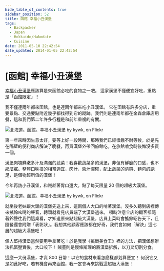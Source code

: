 ```yaml
---
hide_table_of_contents: true
sidebar_position: 52
title: 函館 幸福小丑漢堡
tags:
  - Backpacker
  - Japan
  - Hokkaido/Hakodate
  - Cuisine
date: 2011-05-10 22:42:54
date_updated: 2014-01-05 22:42:54
---
```


[函館] 幸福小丑漢堡
================

[幸福小丑漢堡](http://www.luckypierrot.jp/)應該算是來函館必吃的食物之一吧。
這家漢堡不僅便宜好吃，重點是「函館限定」！

我不僅連兩年都來函館，也是連兩年都來吃小丑漢堡。
它在函館有許多分店，重要景點、交通要點附近幾乎都找得到它的蹤跡。我們則是連兩年都在金森倉庫店用餐，這和我們第二年許多行程是和前年重複的有關。

![北海道。函館。幸福小丑漢堡 by kywk, on Flickr](http://farm8.staticflickr.com/7072/7231868394_bf5763d9fe_c.jpg)

第一年來時因生意太好，要等上好一段時間，那時我們已經很餓不耐等候，於是先在隔壁的便利商店解決了晚餐，再買漢堡外帶回旅館吃。在旅館啃食時後悔沒多買一個。

漢堡肉塊鮮嫩多汁及滿滿的蔬菜！我喜歡蔬菜多的漢堡，非但有鮮脆的口感，也不那麼膩。整體口味搭的相當適宜，肉汁、醬汁濃郁，配上蔬菜的清爽、麵包的飽足，是個物超所值的漢堡！

今年再訪小丑漢堡，和賊趁著胃口還大，點了每天限量 20 個的超級大漢堡。

![北海道。函館。幸福小丑漢堡 by kywk, on Flickr](http://farm8.staticflickr.com/7091/7231868930_9c174fa965.jpg)

就坐後老妹跟大頭的漢堡先送上來，這兩個人大口的啃著漢堡。沒多久聽到店裡傳來搖鈴吆喝的聲音，轉頭就看見店員端了大漢堡過來。
頓時注意全店的顧客都隨著鈴聲往我們這桌看，才知道原來點超級大漢堡，店員上菜時會搖鈴昭告天下，且隨餐還會附贈「表彰狀」。我想其他顧客應該都在好奇，我們會如何「解決」這七層的超級大漢堡吧！

個人堅持漢堡當然要用手拿著吃！於是我學《挑戰美食王》裡的方法，把漢堡想辦法抓緊壓實後，大口咬下！
賊董則是慢條斯理的將漢堡拆解，以刀叉切割分食。

這麼一大份漢堡，才賣 800 日幣！以它的食材來看怎麼樣都划算便宜！
何況它又是如此好吃，若有機會再來函館，我一定會再來挑戰這超級大漢堡！
